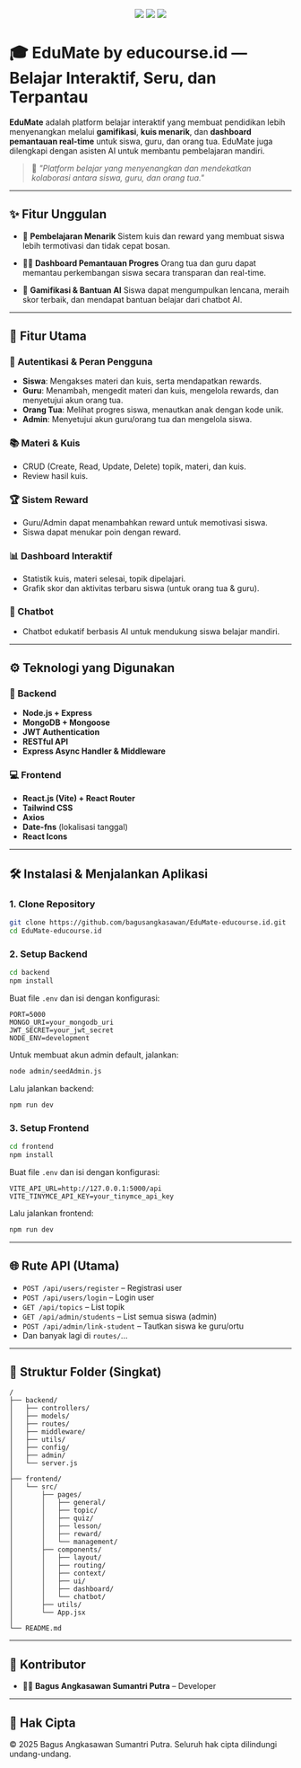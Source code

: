 <p align="center">
  <img src="https://img.shields.io/badge/License-Copyright-blue" />
  <img src="https://img.shields.io/badge/Made%20with-React-blue?logo=react" />
  <img src="https://img.shields.io/badge/Backend-Node.js-green?logo=node.js" />
</p>

# 🎓 EduMate by educourse.id — Belajar Interaktif, Seru, dan Terpantau

**EduMate** adalah platform belajar interaktif yang membuat pendidikan lebih menyenangkan melalui **gamifikasi**, **kuis menarik**, dan **dashboard pemantauan real-time** untuk siswa, guru, dan orang tua. EduMate juga dilengkapi dengan asisten AI untuk membantu pembelajaran mandiri.

> 🌟 *"Platform belajar yang menyenangkan dan mendekatkan kolaborasi antara siswa, guru, dan orang tua."*

---

## ✨ Fitur Unggulan

* 🎯 **Pembelajaran Menarik**
  Sistem kuis dan reward yang membuat siswa lebih termotivasi dan tidak cepat bosan.

* 🧑‍🏫 **Dashboard Pemantauan Progres**
  Orang tua dan guru dapat memantau perkembangan siswa secara transparan dan real-time.

* 🤖 **Gamifikasi & Bantuan AI**
  Siswa dapat mengumpulkan lencana, meraih skor terbaik, dan mendapat bantuan belajar dari chatbot AI.

---

## 🚀 Fitur Utama

### 🔐 Autentikasi & Peran Pengguna

* **Siswa**: Mengakses materi dan kuis, serta mendapatkan rewards.
* **Guru**: Menambah, mengedit materi dan kuis, mengelola rewards, dan menyetujui akun orang tua.
* **Orang Tua**: Melihat progres siswa, menautkan anak dengan kode unik.
* **Admin**: Menyetujui akun guru/orang tua dan mengelola siswa.

### 📚 Materi & Kuis

* CRUD (Create, Read, Update, Delete) topik, materi, dan kuis.
* Review hasil kuis.

### 🏆 Sistem Reward

* Guru/Admin dapat menambahkan reward untuk memotivasi siswa.
* Siswa dapat menukar poin dengan reward.

### 📊 Dashboard Interaktif

* Statistik kuis, materi selesai, topik dipelajari.
* Grafik skor dan aktivitas terbaru siswa (untuk orang tua & guru).

### 🤖 Chatbot

* Chatbot edukatif berbasis AI untuk mendukung siswa belajar mandiri.

---

## ⚙️ Teknologi yang Digunakan

### 🔧 Backend

* **Node.js + Express**
* **MongoDB + Mongoose**
* **JWT Authentication**
* **RESTful API**
* **Express Async Handler & Middleware**

### 💻 Frontend

* **React.js (Vite) + React Router**
* **Tailwind CSS**
* **Axios**
* **Date-fns** (lokalisasi tanggal)
* **React Icons**

---

## 🛠️ Instalasi & Menjalankan Aplikasi

### 1. Clone Repository

```bash
git clone https://github.com/bagusangkasawan/EduMate-educourse.id.git
cd EduMate-educourse.id
```

### 2. Setup Backend

```bash
cd backend
npm install
```

Buat file `.env` dan isi dengan konfigurasi:

```env
PORT=5000
MONGO_URI=your_mongodb_uri
JWT_SECRET=your_jwt_secret
NODE_ENV=development
```

Untuk membuat akun admin default, jalankan:

```bash
node admin/seedAdmin.js
```

Lalu jalankan backend:

```bash
npm run dev
```

### 3. Setup Frontend

```bash
cd frontend
npm install
```

Buat file `.env` dan isi dengan konfigurasi:

```env
VITE_API_URL=http://127.0.0.1:5000/api
VITE_TINYMCE_API_KEY=your_tinymce_api_key
```

Lalu jalankan frontend:

```bash
npm run dev
```

---

## 🌐 Rute API (Utama)

* `POST /api/users/register` – Registrasi user
* `POST /api/users/login` – Login user
* `GET /api/topics` – List topik
* `GET /api/admin/students` – List semua siswa (admin)
* `POST /api/admin/link-student` – Tautkan siswa ke guru/ortu
* Dan banyak lagi di `routes/`...

---

## 📂 Struktur Folder (Singkat)

```
/
├── backend/
│   ├── controllers/
│   ├── models/
│   ├── routes/
│   ├── middleware/
│   ├── utils/
│   ├── config/
│   ├── admin/
│   └── server.js
│
├── frontend/
│   └── src/
│       ├── pages/
│       │   ├── general/
│       │   ├── topic/
│       │   ├── quiz/
│       │   ├── lesson/
│       │   ├── reward/
│       │   └── management/
│       ├── components/
│       │   ├── layout/
│       │   ├── routing/
│       │   ├── context/
│       │   ├── ui/
│       │   ├── dashboard/
│       │   └── chatbot/
│       ├── utils/
│       └── App.jsx
│
└── README.md
```

---

## 🧠 Kontributor

* 🧑‍💻 **Bagus Angkasawan Sumantri Putra** – Developer

---

## 📄 Hak Cipta

© 2025 Bagus Angkasawan Sumantri Putra. Seluruh hak cipta dilindungi undang-undang.
